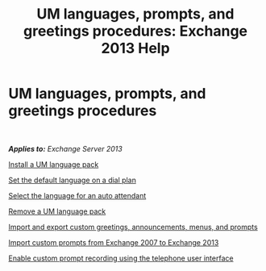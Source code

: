 ﻿---
title: 'UM languages, prompts, and greetings procedures: Exchange 2013 Help'
TOCTitle: UM languages, prompts, and greetings procedures
ms:assetid: 935bcf76-f27d-406e-962b-3adb014cf76e
ms:mtpsurl: https://technet.microsoft.com/en-us/library/JJ863293(v=EXCHG.150)
ms:contentKeyID: 50387248
ms.date: 05/13/2016
mtps_version: v=EXCHG.150
---

# UM languages, prompts, and greetings procedures

 

_**Applies to:** Exchange Server 2013_


[Install a UM language pack](install-a-um-language-pack-exchange-2013-help.md)

[Set the default language on a dial plan](https://docs.microsoft.com/en-us/exchange/voice-mail-unified-messaging/greetings-announcements-menus-and-prompts/set-dial-plan-default-language)

[Select the language for an auto attendant](https://docs.microsoft.com/en-us/exchange/voice-mail-unified-messaging/greetings-announcements-menus-and-prompts/select-auto-attendant-language)

[Remove a UM language pack](remove-a-um-language-pack-exchange-2013-help.md)

[Import and export custom greetings, announcements, menus, and prompts](import-and-export-custom-greetings-announcements-menus-and-prompts-exchange-2013-help.md)

[Import custom prompts from Exchange 2007 to Exchange 2013](import-custom-prompts-from-exchange-2007-to-exchange-2013-exchange-2013-help.md)

[Enable custom prompt recording using the telephone user interface](https://docs.microsoft.com/en-us/exchange/voice-mail-unified-messaging/greetings-announcements-menus-and-prompts/enable-custom-prompt-recording)

